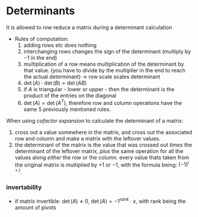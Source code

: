 # Determinants

It is allowed to row reduce a matrix during a determinant calculation
- Rules of computation:
	1. adding rows etc does nothing
	2. interchanging rows changes the sign of the determinant (multiply by $-1$ in the end)
	3. multiplication of a row means multiplication of the determinant by that value. (you have to divide by the multiplier in the end to reach the actual determinant) -> row scale scales determinant
	4. $\det\left(A\right)\cdot\det\left(B\right)=\det\left(AB\right)$ 
	5. if $A$ is triangular - lower or upper - then the determinant is the product of the entries on the diagonal
	6. $\det\left(A\right)=\det\left(A^{T}\right)$, therefore row and column operations have the same 5 previously mentioned rules.

When using _cofactor expansion_ to calculate the determinant of a matrix: 
1. cross out a value somewhere in the matrix, and cross out the associated row and column and make a matrix with the leftover values.
2. the determinant of the matrix is the value that was crossed out _times_ the determinant of the leftover matrix, _plus_ the same operation for all the values along _either_ the row or the column. every value thats taken from the original matrix is multiplied by $+1$ or $-1$, with the formula being: $\left(-1\right)^{i+j}$. 

### invertability
- if matrix invertible: $\det\left(A\right)\ne0$,  $\det\left(A\right)=-1^{rank}\cdot x$, with rank being the amount of pivots

